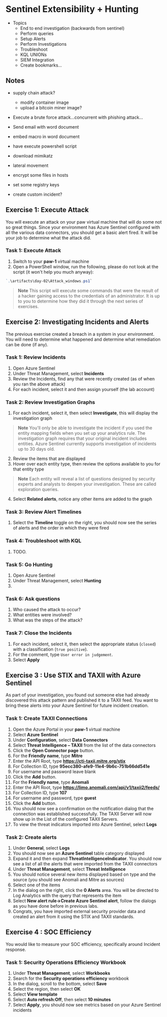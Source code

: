 # Sentinel Extensibility + Hunting

- Topics
  - End to end investigation (backwards from sentinel)
  - Perform queries
  - Setup Alerts
  - Perform Investigations
  - Troubleshoot
  - KQL UNIONs
  - SIEM Integration
  - Create bookmarks...

## Notes

- supply chain attack?
  - modify container image
  - upload a bitcoin miner image?

- Execute a brute force attack...concurrent with phishing attack...
- Send email with word document
- embed macro in word document
- have execute powershell script
- download mimikatz
- lateral movement
- encrypt some files in hosts
- set some registry keys

- create custom incident?

## Exercise 1: Execute Attack

You will execute an attack on your paw virtual machine that will do some not so great things. Since your environment has Azure Sentinel configured with all the various data connectors, you should get a basic alert fired. It will be your job to determine what the attack did.

### Task 1: Execute Attack

1. Switch to your **paw-1** virtual machine
2. Open a PowerShell window, run the following, please do not look at the script (it won't help you much anyway):

```PowerShell
`.\artifacts\day-02\Attack_windows.ps1`
```

> **Note** This script will execute some commands that were the result of a hacker gaining access to the credentials of an administrator.  It is up to you to determine how they did it through the next series of exercises.

## Exercise 2: Investigating Incidents and Alerts

The previous exercise created a breach in a system in your environment. You will need to determine what happened and determine what remediation can be done (if any).

### Task 1: Review Incidents

1. Open Azure Sentinel
2. Under Threat Management, select **Incidents**
3. Review the Incidents, find any that were recently created (as of when you ran the above attack)
4. For each incident, select it and then assign yourself (the lab account)

### Task 2: Review Investigation Graphs

1. For each incident, select it, then select **Investigate**, this will display the investigation graph

> **Note** You'll only be able to investigate the incident if you used the entity mapping fields when you set up your analytics rule. The investigation graph requires that your original incident includes entities. Azure Sentinel currently supports investigation of incidents up to 30 days old.

2. Review the items that are displayed
3. Hover over each entity type, then review the options available to you for that entity type

> **Note** Each entity will reveal a list of questions designed by security experts and analysts to deepen your investigation. These are called exploration queries.

4. Select **Related alerts**, notice any other items are added to the graph

### Task 3: Review Alert Timelines

1. Select the **Timeline** toggle on the right, you should now see the series of alerts and the order in which they were fired

### Task 4: Troubleshoot with KQL

1. TODO.

### Task 5: Go Hunting

1. Open Azure Sentinel
2. Under Threat Management, select **Hunting**
3. 

### Task 6: Ask questions

1. Who caused the attack to occur?
2. What entities were involved?
3. What was the steps of the attack?

### Task 7: Close the Incidents

1. For each incident, select it, then select the appropriate status (`closed`) with a classification (`true positive`).
2. For the comment, type `User error in judgement`.
3. Select **Apply**

## Exercise 3 : Use STIX and TAXII with Azure Sentinel

As part of your investigation, you found out someone else had already discovered this attack pattern and published it to a TAXII feed. You want to bring these alerts into your Azure Sentinel for future incident creation.

### Task 1: Create TAXII Connections

1. Open the Azure Portal in your **paw-1** virtual machine
2. Select **Azure Sentinel**
3. Under **Configuration**, select **Data Connectors**
4. Select **Threat Intelligence – TAXII** from the list of the data connectors
5. Click the **Open Connector page** button.
6. For the **Friendly name**, type **Mitre**
7. Enter the API Root, type **https://cti-taxii.mitre.org/stix**
8. For Collection ID, type **95ecc380-afe9-11e4-9b6c-751b66dd541e**
9. For username and password leave blank
10. Click the **Add** button.
11. For the **Friendly name**, type **Anomali**
12. Enter the API Root, type **https://limo.anomali.com/api/v1/taxii2/feeds/**
13. For Collection ID, type **107**
14. For username and password, type **guest**
15. Click the **Add** button.
16. You should now see a confirmation on the notification dialog that the connection was established successfully. The TAXII Server will now show up in the List of the configured TAXII Servers.
17. To view the threat indicators imported into Azure Sentinel, select **Logs**

### Task 2: Create alerts

1. Under **General**, select **Logs**
2. You should now see an **Azure Sentinel** table category displayed
3. Expand it and then expand **ThreatIntelligenceIndicator**. You should now see a list of all the alerts that were imported from the TAXII connectors
4. Under **Threat Management**, select **Threat Intelligence**
5. You should notice several new items displayed based on type and the source (you should see Anomali and Mitre as sources)
6. Select one of the items
7. In the dialog on the right, click the **0 Alerts** area. You will be directed to Log Analytics with the query that represents the item
8. Select **New alert rule->Create Azure Sentinel alert**, follow the dialogs as you have done before in previous labs.
9. Congrats, you have imported external security provider data and created an alert from it using the STIX and TAXII standards.

## Exercise 4 : SOC Efficiency

You would like to measure your SOC efficiency, specifically around Incident response.

### Task 1: Security Operations Efficiency Workbook

1. Under **Threat Management**, select **Workbooks**
2. Search for the **Security operations efficiency** workbook
3. In the dialog, scroll to the bottom, select **Save**
4. Select the region, then select **OK**
5. Select **View template**
6. Select **Auto refresh:Off**, then select **10 minutes**
7. Select **Apply**, you should now see metrics based on your Azure Sentinel incidents
